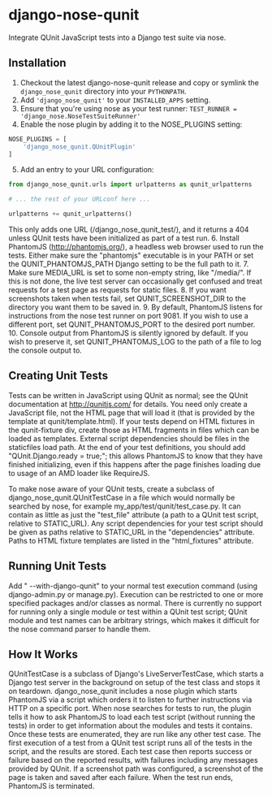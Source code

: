 django-nose-qunit
=================

Integrate QUnit JavaScript tests into a Django test suite via nose.

Installation
------------

1.  Checkout the latest django-nose-qunit release and copy or symlink the
`django_nose_qunit` directory into your `PYTHONPATH`.
2.  Add `'django_nose_qunit'` to your `INSTALLED_APPS` setting.
3.  Ensure that you're using nose as your test runner:
`TEST_RUNNER = 'django_nose.NoseTestSuiteRunner'`
4.  Enable the nose plugin by adding it to the NOSE_PLUGINS setting:
```python
NOSE_PLUGINS = [
    'django_nose_qunit.QUnitPlugin'
]
```
5.  Add an entry to your URL configuration:
```python
from django_nose_qunit.urls import urlpatterns as qunit_urlpatterns

# ... the rest of your URLconf here ...

urlpatterns += qunit_urlpatterns()
```
This only adds one URL (/django_nose_qunit_test/), and it returns a 404 unless
QUnit tests have been initialized as part of a test run.
6.  Install PhantomJS (http://phantomjs.org/), a headless web browser used to
run the tests.  Either make sure the "phantomjs" executable is in your PATH or
set the QUNIT_PHANTOMJS_PATH Django setting to be the full path to it.
7.  Make sure MEDIA_URL is set to some non-empty string, like "/media/".  If
this is not done, the live test server can occasionally get confused and treat
requests for a test page as requests for static files.
8.  If you want screenshots taken when tests fail, set QUNIT_SCREENSHOT_DIR to
the directory you want them to be saved in.
9.  By default, PhantomJS listens for instructions from the nose test runner on
port 9081.  If you wish to use a different port, set QUNIT_PHANTOMJS_PORT to
the desired port number.
10.  Console output from PhantomJS is silently ignored by default.  If you wish
to preserve it, set QUNIT_PHANTOMJS_LOG to the path of a file to log the
console output to.

Creating Unit Tests
-------------------

Tests can be written in JavaScript using QUnit as normal; see the QUnit
documentation at http://qunitjs.com/ for details.  You need only create a
JavaScript file, not the HTML page that will load it (that is provided by the
template at qunit/template.html).  If your tests depend on HTML fixtures in the
qunit-fixture div, create those as HTML fragments in files which can be loaded
as templates.  External script dependencies should be files in the staticfiles
load path.  At the end of your test definitions, you should add
"QUnit.Django.ready = true;"; this allows PhantomJS to know that they have
finished initializing, even if this happens after the page finishes loading due
to usage of an AMD loader like RequireJS.

To make nose aware of your QUnit tests, create a subclass of
django_nose_qunit.QUnitTestCase in a file which would normally be searched by
nose, for example my_app/test/qunit/test_case.py.  It can contain as little as
just the "test_file" attribute (a path to a QUnit test script, relative to
STATIC_URL).  Any script dependencies for your test script should be given
as paths relative to STATIC_URL in the "dependencies" attribute.  Paths to
HTML fixture templates are listed in the "html_fixtures" attribute.

Running Unit Tests
------------------
Add " --with-django-qunit" to your normal test execution command (using
django-admin.py or manage.py).  Execution can be restricted to one or more
specified packages and/or classes as normal.  There is currently no support for
running only a single module or test within a QUnit test script; QUnit module
and test names can be arbitrary strings, which makes it difficult for the nose
command parser to handle them.

How It Works
------------
QUnitTestCase is a subclass of Django's LiveServerTestCase, which starts a
Django test server in the background on setup of the test class and stops it on
teardown.  django_nose_qunit includes a nose plugin which starts PhantomJS via
a script which orders it to listen to further instructions via HTTP on a
specific port.  When nose searches for tests to run, the plugin tells it how
to ask PhantomJS to load each test script (without running the tests) in order
to get information about the modules and tests it contains.  Once these tests
are enumerated, they are run like any other test case.  The first execution of
a test from a QUnit test script runs all of the tests in the script, and the
results are stored.  Each test case then reports success or failure based on
the reported results, with failures including any messages provided by QUnit.
If a screenshot path was configured, a screenshot of the page is taken and
saved after each failure.  When the test run ends, PhantomJS is terminated.
